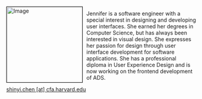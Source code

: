 
<img src="{{ site.baseurl }}/about/img/ads_logo.png" height="200" width="200" alt="Image" style="float: left; margin: 4px 10px 0px 0px; border: 1px solid #000000;">

Jennifer is a software engineer with a special interest in designing and developing user interfaces. She earned her degrees in Computer Science, but has always been interested in visual design. She expresses her passion for design through user interface development for software applications. She has a professional diploma in User Experience Design and is now working on the frontend development of ADS.

[shinyi.chen [at] cfa.harvard.edu](mailto:shinyi.chen@cfa.harvard.edu)
